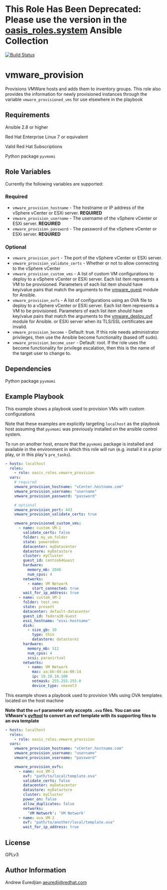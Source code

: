 # This Role Has Been Deprecated: Please use the version in the [oasis_roles.system](https://github.com/oasis-roles/ansible_collection_system) Ansible Collection

[![Build Status](https://travis-ci.com/oasis-roles/vmware_provision.svg?branch=master)](https://travis-ci.com/oasis-roles/vmware_provision)

vmware_provision
===========

Provisions VMWare hosts and adds them to inventory groups. This role also
provides the information for newly provisioned instances through the variable
`vmware_provisioned_vms` for use elsewhere in the playbook

Requirements
------------

Ansible 2.8 or higher

Red Hat Enterprise Linux 7 or equivalent

Valid Red Hat Subscriptions

Python package `pyvmomi`

Role Variables
--------------

Currently the following variables are supported:

### Required

* `vmware_provision_hostname` - The hostname or IP address of the vSphere vCenter or ESXi server. **REQUIRED**
* `vmware_provision_username` - The username of the vSphere vCenter or ESXi server. **REQUIRED**
* `vmware_provision_password` - The password of the vSphere vCenter or ESXi server. **REQUIRED**

### Optional

* `vmware_provision_port` - The port of the vSphere vCenter or ESXi server.
* `vmware_provision_validate_certs` - Whether or not to allow connecting to the vSphere vCenter
* `vmware_provision_custom_vms` - A list of custom VM configurations to deploy
to a vSphere vCenter or ESXi server. Each list item represents a VM to be
provisioned. Parameters of each list item should have key/value pairs that match
the arguments to the
[vmware_guest](https://docs.ansible.com/ansible/latest/modules/vmware_guest_module.html#vmware-guest-module)
module for Ansible.
* `vmware_provision_ovfs` - A list of configurations using an OVA file to
deploy to a vSphere vCenter or ESXi server. Each list item represents a VM to
be provisioned. Parameters of each list item should have key/value pairs that
match the arguments to the
[vmware_deploy_ovf](https://docs.ansible.com/ansible/latest/modules/vmware_deploy_ovf_module.html)
module for Ansible.
  or ESXi server when its TLS/SSL certificates are invalid.
* `vmware_provision_become` - Default: true. If this role needs administrator
  privileges, then use the Ansible become functionality (based off sudo).
* `vmware_provision_become_user` - Default: root. If the role uses the become
  functionality for privilege escalation, then this is the name of the target
  user to change to.

Dependencies
------------

Python package `pyvmomi`

Example Playbook
----------------

This example shows a playbook used to provision VMs with custom configurations

Note that these examples are explicitly targeting `localhost` as the playbook host
assuming that `pyvmomi` was previously installed on the ansible control system.

To run on another host, ensure that the `pyvmomi` package is installed and available
in the environment in which this role will run (e.g. install it in a prior play, or
in this play's `pre_tasks`).

```yaml
- hosts: localhost
  roles:
    - role: oasis_roles.vmware_provision
  vars:
    # required
    vmware_provision_hostname: "vCenter.hostname.com"
    vmware_provision_username: "username"
    vmware_provision_password: "password"

    # optional
    vmware_provision_port: 443
    vmware_provision_validate_certs: true

    vmware_provisioned_custom_vms:
      - name: custom_VM-1
        validate_certs: false
        folder: my_vm_folder
        state: poweredon
        datacenter: myDatacenter
        datastore: myDatastore
        cluster: myCluster
        guest_id: centos64Guest
        hardware:
          memory_mb: 2048
          num_cpus: 4
        networks:
          - name: VM Network
            start_connected: true
        wait_for_ip_address: true
      - name: custom_VM-2
        folder: test_vms
        state: present
        datacenter: default-datacenter
        guest_id: fedora30-Guest
        esxi_hostname: "esxi-hostname"
        disk:
          - size_gb: 10
            type: thin
            datastore: datastore1
        hardware:
          memory_mb: 512
          num_cpus: 4
          scsi: paravirtual
        networks:
          - name: VM Network
            mac: aa:bb:dd:aa:00:14
            ip: 10.10.10.100
            netmask: 255.255.255.0
            device_type: vmxnet3
```

This example shows a playbook used to provision VMs using OVA templates located on the host machine

**Note that the `ovf` parameter only accepts `.ova` files.
You can use VMware's [ovftool](https://code.vmware.com/web/tool/4.3.0/ovf)
to convert an ovf template with its supporting files to an ova template**

```yaml
- hosts: localhost
  roles:
    - role: oasis_roles.vmware_provision
  vars:
    vmware_provision_hostname: "vCenter.hostname.com"
    vmware_provision_username: "username"
    vmware_provision_username: "password"

    vmware_provision_ovfs:
      - name: ova_VM-1
        ovf: "path/to/local/template.ova"
        validate_certs: false
        datacenter: myDatacenter
        datastore: myDatastore
        cluster: myCluster
        power_on: false
        allow_duplicates: false
        networks:
          'VM Network': 'VM Network'
      - name: ova_VM-2
        ovf: "path/to/another/local/template.ova"
        wait_for_ip_address: true
```

License
-------

GPLv3

Author Information
------------------

Andrew Euredjian <aeuredji@redhat.com>
